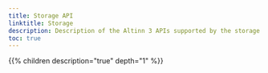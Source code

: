```yaml
---
title: Storage API
linktitle: Storage
description: Description of the Altinn 3 APIs supported by the storage component in the Altinn 3 Platform.
toc: true
---
```


{{% children description="true" depth="1" %}}